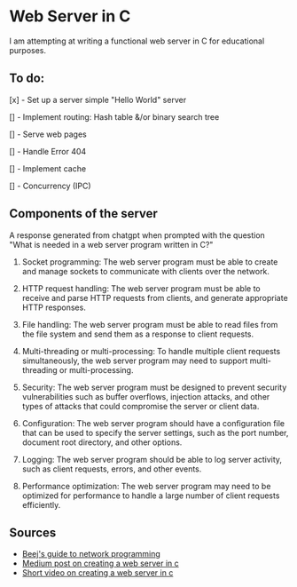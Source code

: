 # Web Server in C

I am attempting at writing a functional web server in C for educational purposes.

## To do:

[x] - Set up a server simple "Hello World" server

[] - Implement routing: Hash table &/or binary search tree

[] - Serve web pages

[] - Handle Error 404

[] - Implement cache

[] - Concurrency (IPC)

## Components of the server

A response generated from chatgpt when prompted with the question "What is needed in a web server program written in C?"

1. Socket programming: The web server program must be able to create and manage sockets to communicate with clients over the network.

2. HTTP request handling: The web server program must be able to receive and parse HTTP requests from clients, and generate appropriate HTTP responses.

3. File handling: The web server program must be able to read files from the file system and send them as a response to client requests.

4. Multi-threading or multi-processing: To handle multiple client requests simultaneously, the web server program may need to support multi-threading or multi-processing.

5. Security: The web server program must be designed to prevent security vulnerabilities such as buffer overflows, injection attacks, and other types of attacks that could compromise the server or client data.

6. Configuration: The web server program should have a configuration file that can be used to specify the server settings, such as the port number, document root directory, and other options.

7. Logging: The web server program should be able to log server activity, such as client requests, errors, and other events.

8. Performance optimization: The web server program may need to be optimized for performance to handle a large number of client requests efficiently.

## Sources

* [Beej's guide to network programming](https://beej.us/guide/bgnet/html/)
* [Medium post on creating a web server in c](https://aleksazatezalo.medium.com/creating-a-web-server-in-c-55ad33ff51b3)
* [Short video on creating a web server in c](https://www.youtube.com/watch?v=cEH_ipqHbUw&ab_channel=ImranRahman)
